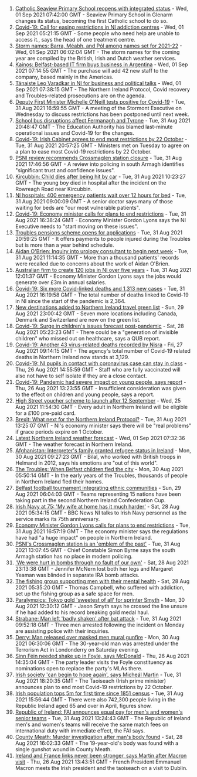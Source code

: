 1. [Catholic Seaview Primary School reopens with integrated status](https://www.bbc.co.uk/news/uk-northern-ireland-58401138?at_medium=RSS&at_campaign=KARANGA) - Wed, 01 Sep 2021 07:42:00 GMT - Seaview Primary School in Glenarm changes its status, becoming the first Catholic school to do so.
2. [Covid-19: Call for easing restrictions in NI addiction centres](https://www.bbc.co.uk/news/uk-northern-ireland-foyle-west-58398845?at_medium=RSS&at_campaign=KARANGA) - Wed, 01 Sep 2021 05:21:15 GMT - Some people who need help are unable to access it., says the head of one treatment centre.
3. [Storm names: Barra, Méabh, and Pól among names set for 2021-22](https://www.bbc.co.uk/news/uk-northern-ireland-58334589?at_medium=RSS&at_campaign=KARANGA) - Wed, 01 Sep 2021 06:02:04 GMT - The storm names for the coming year are compiled by the British, Irish and Dutch weather services.
4. [Kainos: Belfast-based IT firm buys business in Argentina](https://www.bbc.co.uk/news/uk-northern-ireland-58406963?at_medium=RSS&at_campaign=KARANGA) - Wed, 01 Sep 2021 07:14:55 GMT - The purchase will add 42 new staff to the company, based mainly in the Americas.
5. [Tánaiste Leo Varadkar in NI for business and political talks](https://www.bbc.co.uk/news/uk-northern-ireland-58407075?at_medium=RSS&at_campaign=KARANGA) - Wed, 01 Sep 2021 07:38:15 GMT - The Northern Ireland Protocol, Covid recovery and Troubles-related prosecutions are on the agenda.
6. [Deputy First Minister Michelle O'Neill tests positive for Covid-19](https://www.bbc.co.uk/news/uk-northern-ireland-58393886?at_medium=RSS&at_campaign=KARANGA) - Tue, 31 Aug 2021 16:59:55 GMT - A meeting of the Stormont Executive on Wednesday to discuss restrictions has been postponed until next week.
7. [School bus disruptions affect Fermanagh and Tyrone](https://www.bbc.co.uk/news/uk-northern-ireland-58403295?at_medium=RSS&at_campaign=KARANGA) - Tue, 31 Aug 2021 20:48:47 GMT - The Education Authority has blamed last-minute operational issues and Covid-19 for the changes.
8. [Covid-19: Irish Cabinet agrees to end most restrictions by 22 October](https://www.bbc.co.uk/news/world-europe-58400777?at_medium=RSS&at_campaign=KARANGA) - Tue, 31 Aug 2021 20:57:25 GMT - Ministers met on Tuesday to agree on a plan to ease most Covid-19 restrictions by 22 October.
9. [PSNI review recommends Crossmaglen station closure](https://www.bbc.co.uk/news/uk-northern-ireland-58388328?at_medium=RSS&at_campaign=KARANGA) - Tue, 31 Aug 2021 17:46:56 GMT - A review into policing in south Armagh identifies "significant trust and confidence issues".
10. [Kircubbin: Child dies after being hit by car](https://www.bbc.co.uk/news/uk-northern-ireland-58392597?at_medium=RSS&at_campaign=KARANGA) - Tue, 31 Aug 2021 10:23:27 GMT - The young boy died in hospital after the incident on the Rowreagh Road near Kircubbin.
11. [NI hospitals: 400 emergency patients wait over 12 hours for bed](https://www.bbc.co.uk/news/uk-northern-ireland-58393877?at_medium=RSS&at_campaign=KARANGA) - Tue, 31 Aug 2021 09:00:09 GMT - A senior doctor says many of those waiting for beds are "our most vulnerable patients".
12. [Covid-19: Economy minister calls for plans to end restrictions](https://www.bbc.co.uk/news/uk-northern-ireland-58397189?at_medium=RSS&at_campaign=KARANGA) - Tue, 31 Aug 2021 16:38:24 GMT - Economy Minister Gordon Lyons says the NI Executive needs to "start moving on these issues".
13. [Troubles pensions scheme opens for applications](https://www.bbc.co.uk/news/uk-northern-ireland-58388323?at_medium=RSS&at_campaign=KARANGA) - Tue, 31 Aug 2021 20:59:25 GMT - It offers payments to people injured during the Troubles but is more than a year behind schedule.
14. [Aidan O'Brien: Inquiry into urology consultant to begin next week](https://www.bbc.co.uk/news/uk-northern-ireland-58392599?at_medium=RSS&at_campaign=KARANGA) - Tue, 31 Aug 2021 11:14:35 GMT - More than a thousand patients' records were recalled due to concerns about the work of Aidan O'Brien.
15. [Australian firm to create 120 jobs in NI over five years](https://www.bbc.co.uk/news/uk-northern-ireland-58397078?at_medium=RSS&at_campaign=KARANGA) - Tue, 31 Aug 2021 12:01:37 GMT - Economy Minister Gordon Lyons says the jobs would generate over £3m in annual salaries.
16. [Covid-19: Six more Covid-linked deaths and 1,313 new cases](https://www.bbc.co.uk/news/uk-northern-ireland-58399879?at_medium=RSS&at_campaign=KARANGA) - Tue, 31 Aug 2021 16:19:58 GMT - The total number of deaths linked to Covid-19 in NI since the start of the pandemic is 2,364.
17. [New destinations added to Northern Ireland travel green list](https://www.bbc.co.uk/news/uk-northern-ireland-58356522?at_medium=RSS&at_campaign=KARANGA) - Sun, 29 Aug 2021 23:00:42 GMT - Seven more locations including Canada, Denmark and Switzerland are now on the green list.
18. [Covid-19: Surge in children's issues forecast post-pandemic](https://www.bbc.co.uk/news/uk-northern-ireland-58363177?at_medium=RSS&at_campaign=KARANGA) - Sat, 28 Aug 2021 05:23:23 GMT - There could be a "generation of invisible children" who missed out on healthcare, says a QUB report.
19. [Covid-19: Another 43 virus-related deaths recorded by Nisra](https://www.bbc.co.uk/news/uk-northern-ireland-58356054?at_medium=RSS&at_campaign=KARANGA) - Fri, 27 Aug 2021 09:14:15 GMT - The agency's total number of Covid-19 related deaths in Northern Ireland now stands at 3,129.
20. [Covid-19: NI pupils in contact with coronavirus case can stay in class](https://www.bbc.co.uk/news/uk-northern-ireland-58342215?at_medium=RSS&at_campaign=KARANGA) - Thu, 26 Aug 2021 14:55:59 GMT - Staff who are fully vaccinated will also not have to self isolate if they are a close contact.
21. [Covid-19: Pandemic had severe impact on young people, says report](https://www.bbc.co.uk/news/uk-northern-ireland-58334583?at_medium=RSS&at_campaign=KARANGA) - Thu, 26 Aug 2021 13:23:55 GMT - Insufficient consideration was given to the effect on children and young people, says a report.
22. [High Street voucher scheme to launch after 12 September](https://www.bbc.co.uk/news/uk-northern-ireland-58329517?at_medium=RSS&at_campaign=KARANGA) - Wed, 25 Aug 2021 11:54:30 GMT - Every adult in Northern Ireland will be eligible for a £100 pre-paid card.
23. [Brexit: What next for the Northern Ireland Protocol?](https://www.bbc.co.uk/news/uk-northern-ireland-58356075?at_medium=RSS&at_campaign=KARANGA) - Tue, 31 Aug 2021 13:25:07 GMT - NI's economy minister says there will be "real problems" if grace periods expire on 1 October.
24. [Latest Northern Ireland weather forecast](https://www.bbc.co.uk/news/uk-northern-ireland-26018439?at_medium=RSS&at_campaign=KARANGA) - Wed, 01 Sep 2021 07:32:36 GMT - The weather forecast in Northern Ireland.
25. [Afghanistan: Interpreter's family granted refugee status in Ireland](https://www.bbc.co.uk/news/uk-northern-ireland-58382925?at_medium=RSS&at_campaign=KARANGA) - Mon, 30 Aug 2021 09:27:23 GMT - Bilal, who worked with British troops in Helmand in 2012, says his emotions are "out of this world".
26. [The Troubles: When Belfast children fled the city](https://www.bbc.co.uk/news/uk-northern-ireland-58193536?at_medium=RSS&at_campaign=KARANGA) - Mon, 30 Aug 2021 05:50:14 GMT - In the early years of the Troubles, thousands of people in Northern Ireland fled their homes.
27. [Belfast football tournament integrating ethnic communities](https://www.bbc.co.uk/news/uk-northern-ireland-58370041?at_medium=RSS&at_campaign=KARANGA) - Sun, 29 Aug 2021 06:04:03 GMT - Teams representing 15 nations have been taking part in the second Northern Ireland Confederation Cup.
28. [Irish Navy at 75: 'My wife at home has it much harder'](https://www.bbc.co.uk/news/world-europe-58174618?at_medium=RSS&at_campaign=KARANGA) - Sat, 28 Aug 2021 05:34:15 GMT - BBC News NI talks to Irish Navy personnel as the service marks its 75th anniversary.
29. [Economy Minister Gordon Lyons calls for plans to end restrictions](https://www.bbc.co.uk/news/uk-northern-ireland-58402233?at_medium=RSS&at_campaign=KARANGA) - Tue, 31 Aug 2021 16:57:19 GMT - The economy minister says the regulations have had "a huge impact" on people in Northern Ireland.
30. [PSNI's Crossmaglen station is an 'emblem of the past'](https://www.bbc.co.uk/news/uk-northern-ireland-58398516?at_medium=RSS&at_campaign=KARANGA) - Tue, 31 Aug 2021 13:07:45 GMT - Chief Constable Simon Byrne says the south Armagh station has no place in modern policing.
31. ['We were hurt in bombs through no fault of our own'](https://www.bbc.co.uk/news/uk-northern-ireland-58274206?at_medium=RSS&at_campaign=KARANGA) - Sat, 28 Aug 2021 23:13:38 GMT - Jennifer McNern lost both her legs and Margaret Yeaman was blinded in separate IRA bomb attacks.
32. [The fishing group supporting men with their mental health](https://www.bbc.co.uk/news/uk-northern-ireland-foyle-west-58343845?at_medium=RSS&at_campaign=KARANGA) - Sat, 28 Aug 2021 05:35:20 GMT - Thomas Campbell, who suffered with addiction, set up the fishing group as a safe space for men.
33. [Paralympics: Tokyo gold 'sweetest of all' for sprinter Smyth](https://www.bbc.co.uk/news/uk-northern-ireland-foyle-west-58382095?at_medium=RSS&at_campaign=KARANGA) - Mon, 30 Aug 2021 12:30:12 GMT - Jason Smyth says he crossed the line unsure if he had added to his record breaking gold medal haul.
34. [Strabane: Man left 'badly shaken' after bat attack](https://www.bbc.co.uk/news/uk-northern-ireland-foyle-west-58395020?at_medium=RSS&at_campaign=KARANGA) - Tue, 31 Aug 2021 09:52:18 GMT - Three men arrested following the incident on Monday are assisting police with their inquiries.
35. [Derry: Man released over masked men mural gunfire](https://www.bbc.co.uk/news/uk-northern-ireland-58382092?at_medium=RSS&at_campaign=KARANGA) - Mon, 30 Aug 2021 06:30:06 GMT - The 30-year-old man was arrested under the Terrorism Act in Londonderry on Saturday evening.
36. [Sinn Féin needed shake up in Foyle, says McDonald](https://www.bbc.co.uk/news/uk-northern-ireland-foyle-west-58345722?at_medium=RSS&at_campaign=KARANGA) - Thu, 26 Aug 2021 14:35:04 GMT - The party leader visits the Foyle constituency as nominations open to replace the party's MLAs there.
37. [Irish society 'can begin to hope again', says Micheál Martin](https://www.bbc.co.uk/news/world-europe-58402941?at_medium=RSS&at_campaign=KARANGA) - Tue, 31 Aug 2021 18:20:35 GMT - The Taoiseach (Irish prime minister) announces plan to end most Covid-19 restrictions by 22 October.
38. [Irish population tops 5m for first time since 1851 census](https://www.bbc.co.uk/news/world-europe-58399880?at_medium=RSS&at_campaign=KARANGA) - Tue, 31 Aug 2021 15:56:44 GMT - There were also 742,300 people living in the Republic Ireland aged 65 and over in April, figures show.
39. [Republic of Ireland: FAI announces equal pay for men's and women's senior teams](https://www.bbc.co.uk/sport/football/58385989?at_medium=RSS&at_campaign=KARANGA) - Tue, 31 Aug 2021 13:24:43 GMT - The Republic of Ireland men's and women's teams will receive the same match fees on international duty with immediate effect, the FAI says.
40. [County Meath: Murder investigation after man's body found](https://www.bbc.co.uk/news/world-europe-58371326?at_medium=RSS&at_campaign=KARANGA) - Sat, 28 Aug 2021 16:02:33 GMT - The 19-year-old's body was found with a single gunshot wound in County Meath.
41. [Ireland and France links never been stronger, says Martin after Macron visit](https://www.bbc.co.uk/news/world-58342210?at_medium=RSS&at_campaign=KARANGA) - Thu, 26 Aug 2021 13:43:51 GMT - French President Emmanuel Macron meets the Irish president and the taoiseach on a visit to Dublin.
